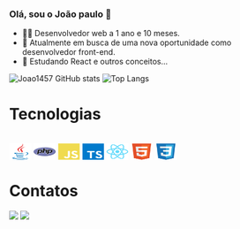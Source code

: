### Olá, sou o João paulo 👋

- 🧑‍💼 Desenvolvedor web a 1 ano e 10 meses.
- 🔭 Atualmente em busca de uma nova oportunidade como desenvolvedor front-end.
- 🌱 Estudando React e outros conceitos...


![Joao1457 GitHub stats](https://github-readme-stats.vercel.app/api?username=Joao1457&show_icons=true&theme=tokyonight)
![Top Langs](https://github-readme-stats.vercel.app/api/top-langs/?username=Joao1457&layout=compact&theme=tokyonight)

<h1>Tecnologias</h1>
<div style="display: inline_block"><br>
  <img align="center" alt="Joao-java" height="30" width="40" src="https://raw.githubusercontent.com/devicons/devicon/master/icons/java/java-original.svg">
  <img align="center" alt="Joao-PHP" height="30" width="40" src="https://raw.githubusercontent.com/devicons/devicon/master/icons/php/php-original.svg">
  <img align="center" alt="Joao-Js" height="30" width="40" src="https://raw.githubusercontent.com/devicons/devicon/master/icons/javascript/javascript-plain.svg">
  <img align="center" alt="Joao-Ts" height="30" width="40" src="https://raw.githubusercontent.com/devicons/devicon/master/icons/typescript/typescript-plain.svg">
  <img align="center" alt="Joao-React" height="30" width="40" src="https://raw.githubusercontent.com/devicons/devicon/master/icons/react/react-original.svg">
  <img align="center" alt="Joao-HTML" height="30" width="40" src="https://raw.githubusercontent.com/devicons/devicon/master/icons/html5/html5-original.svg">
  <img align="center" alt="Joao-CSS" height="30" width="40" src="https://raw.githubusercontent.com/devicons/devicon/master/icons/css3/css3-original.svg">
</div>
  
  ##

 <h1>Contatos</h1>
<div> 
  <a href = "mailto:joaopaulo.marques99@gmail.com"><img src="https://img.shields.io/badge/-Gmail-%23333?style=for-the-badge&logo=gmail&logoColor=white" target="_blank"></a>
  <a href="https://www.linkedin.com/in/joao-paulo-marques-da-silva-b7656418b/" target="_blank"><img src="https://img.shields.io/badge/-LinkedIn-%230077B5?style=for-the-badge&logo=linkedin&logoColor=white" target="_blank"></a>
</div>

